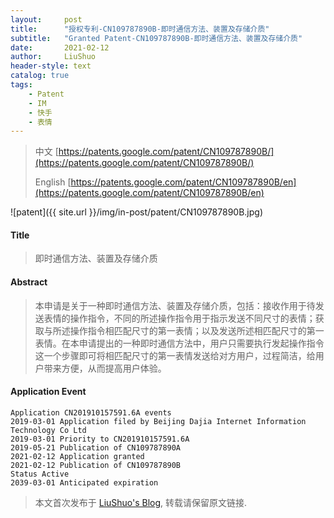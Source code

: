 ```yaml
---
layout:     post
title:      "授权专利-CN109787890B-即时通信方法、装置及存储介质"
subtitle:   "Granted Patent-CN109787890B-即时通信方法、装置及存储介质"
date:       2021-02-12
author:     LiuShuo
header-style: text
catalog: true
tags:
    - Patent
    - IM
    - 快手
    - 表情
---
```

> 中文 [https://patents.google.com/patent/CN109787890B/](https://patents.google.com/patent/CN109787890B/)
>
> English [https://patents.google.com/patent/CN109787890B/en](https://patents.google.com/patent/CN109787890B/en)

![patent]({{ site.url }}/img/in-post/patent/CN109787890B.jpg)
#### Title
> 即时通信方法、装置及存储介质















#### Abstract
> 本申请是关于一种即时通信方法、装置及存储介质，包括：接收作用于待发送表情的操作指令，不同的所述操作指令用于指示发送不同尺寸的表情；获取与所述操作指令相匹配尺寸的第一表情；以及发送所述相匹配尺寸的第一表情。在本申请提出的一种即时通信方法中，用户只需要执行发起操作指令这一个步骤即可将相匹配尺寸的第一表情发送给对方用户，过程简洁，给用户带来方便，从而提高用户体验。















#### Application Event
```
Application CN201910157591.6A events 
2019-03-01 Application filed by Beijing Dajia Internet Information Technology Co Ltd
2019-03-01 Priority to CN201910157591.6A
2019-05-21 Publication of CN109787890A
2021-02-12 Application granted
2021-02-12 Publication of CN109787890B
Status Active
2039-03-01 Anticipated expiration
```
> 本文首次发布于 [LiuShuo's Blog](https://liushuo.me), 
转载请保留原文链接.
